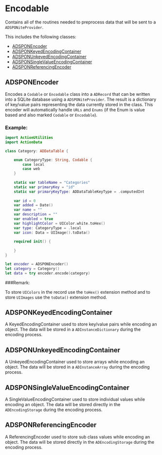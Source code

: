 # Encodable

Contains all of the routines needed to preprocess data that will be sent to a `ADSPONiteProvider`.

This includes the following classes:

* [ADSPONEncoder](#ADSPONEncoder)
* [ADSPONKeyedEncodingContainer](#ADSPONKeyedEncodingContainer)
* [ADSPONUnkeyedEncodingContainer](#ADSPONUnkeyedEncodingContainer)
* [ADSPONSingleValueEncodingContainer](#ADSPONSingleValueEncodingContainer)
* [ADSPONReferencingEncoder](#ADSPONReferencingEncoder)

<a name=""></a>
## ADSPONEncoder

Encodes a `Codable` or `Encodable` class into a `ADRecord` that can be written into a SQLite database using a `ADSPONiteProvider`. The result is a dictionary of key/value pairs representing the data currently stored in the class. This encoder will automatically handle `URLs` and `Enums` (if the Enum is value based and also marked `Codable` or `Encodable`).

### Example:
```swift
import ActionUtilities
import ActionData

class Category: ADDataTable {

	enum CategoryType: String, Codable {
		case local
		case web
	}
	
	static var tableName = "Categories"
	static var primaryKey = "id"
	static var primaryKeyType: ADDataTableKeyType = .computedInt
	
	var id = 0
	var added = Date()
	var name = ""
	var description = ""
	var enabled = true
	var highlightColor = UIColor.white.toHex()
	var type: CategoryType = .local
	var icon: Data = UIImage().toData()
	
	required init() {
	
	}
}

let encoder = ADSPONEncoder()
let category = Category()
let data = try encoder.encode(category)
```

###Remark:

To store `UIColors` in the record use the `toHex()` extension method and to store `UIImages` use the `toData()` extension method.

<a name="ADSPONKeyedEncodingContainer"></a>
## ADSPONKeyedEncodingContainer

A KeyedEncodingContainer used to store key/value pairs while encoding an object. The data will be stored in a `ADInstanceDictionary` during the encoding process.

<a name="ADSPONUnkeyedEncodingContainer"></a>
## ADSPONUnkeyedEncodingContainer

A UnkeyedEncodingContainer used to store arrays while encoding an object. The data will be stored in a `ADInstanceArray` during the encoding process.

<a name="ADSPONSingleValueEncodingContainer"></a>
## ADSPONSingleValueEncodingContainer

A SingleValueEncodingContainer used to store individual values while encoding an object. The data will be stored directly in the `ADEncodingStorage` during the encoding process.

<a name="ADSPONReferencingEncoder"></a>
## ADSPONReferencingEncoder

A ReferencingEncoder used to store sub class values while encoding an object. The data will be stored directly in the `ADEncodingStorage` during the encoding process.


